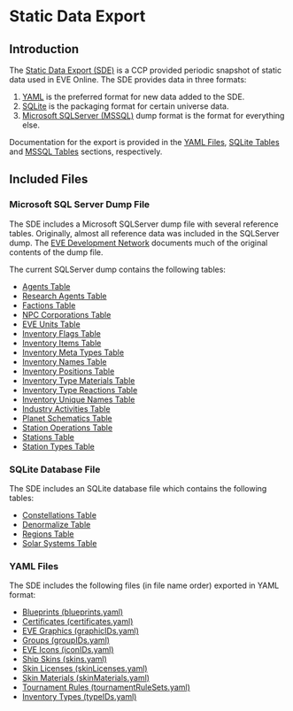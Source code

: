 # Static Data Export

## Introduction
The [Static Data Export (SDE)](https://developers.eveonline.com/resource/resources) is a CCP provided periodic snapshot of static data used in EVE Online.
The SDE provides data in three formats:

1. [YAML](https://en.wikipedia.org/wiki/YAML) is the preferred format for new data added to the SDE.
2. [SQLite](https://www.sqlite.org/) is the packaging format for certain universe data.
3. [Microsoft SQLServer (MSSQL)](https://en.wikipedia.org/wiki/Microsoft_SQL_Server) dump format is the format for everything else.

Documentation for the export is provided in the [YAML Files](yaml/index.md), [SQLite Tables](sqlite/index.md) and [MSSQL Tables](mssql/index.md) sections, respectively.

## Included Files

### Microsoft SQL Server Dump File

The SDE includes a Microsoft SQLServer dump file with several reference tables.
Originally, almost all reference data was included in the SQLServer dump.
The [EVE Development Network](http://wiki.eve-id.net/Category:CCP_DB_Tables) documents
much of the original contents of the dump file.

The current SQLServer dump contains the following tables:

- [Agents Table](mssql/mssql_agtAgents.md)
- [Research Agents Table](mssql/mssql_agtResearchAgents.md)
- [Factions Table](mssql/mssql_chrFactions.md)
- [NPC Corporations Table](mssql/mssql_crpNPCCorporations.md)
- [EVE Units Table](mssql/mssql_eveUnits.md)
- [Inventory Flags Table](mssql/mssql_invFlags.md)
- [Inventory Items Table](mssql/mssql_invItems.md)
- [Inventory Meta Types Table](mssql/mssql_invMetaTypes.md)
- [Inventory Names Table](mssql/mssql_invNames.md)
- [Inventory Positions Table](mssql/mssql_invPositions.md)
- [Inventory Type Materials Table](mssql/mssql_invTypeMaterials.md)
- [Inventory Type Reactions Table](mssql/mssql_invTypeReactions.md)
- [Inventory Unique Names Table](mssql/mssql_invUniqueNames.md)
- [Industry Activities Table](mssql/mssql_ramActivities.md)
- [Planet Schematics Table](mssql/mssql_planetSchematics.md)
- [Station Operations Table](mssql/mssql_staOperations.md)
- [Stations Table](mssql/mssql_staStations.md)
- [Station Types Table](mssql/mssql_staStationTypes.md)

### SQLite Database File

The SDE includes an SQLite database file which contains the following tables:

- [Constellations Table](sqlite/sqlite_mapConstellations.md)
- [Denormalize Table](sqlite/sqlite_mapDenormalize.md)
- [Regions Table](sqlite/sqlite_mapRegions.md)
- [Solar Systems Table](sqlite/sqlite_mapSolarSystems.md)

### YAML Files

The SDE includes the following files (in file name order) exported in YAML format:

- [Blueprints (blueprints.yaml)](yaml/yaml_blueprints.md)
- [Certificates (certificates.yaml)](yaml/yaml_certificates.md)
- [EVE Graphics (graphicIDs.yaml)](yaml/yaml_graphicIDs.md)
- [Groups (groupIDs.yaml)](yaml/yaml_groupIDs.md)
- [EVE Icons (iconIDs.yaml)](yaml/yaml_iconIDs.md)
- [Ship Skins (skins.yaml)](yaml/yaml_skins.md)
- [Skin Licenses (skinLicenses.yaml)](yaml/yaml_skinLicenses.md)
- [Skin Materials (skinMaterials.yaml)](yaml/yaml_skinMaterials.md)
- [Tournament Rules (tournamentRuleSets.yaml)](yaml/yaml_tournamentRuleSets.md)
- [Inventory Types (typeIDs.yaml)](yaml/yaml_typeIDs.md)
